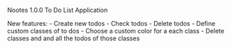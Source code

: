 Nootes 1.0.0
To Do List Application

New features:
    - Create new todos
    - Check todos
    - Delete todos
    - Define custom classes of to dos
    - Choose a custom color for a each class
    - Delete classes and and all the todos of those classes